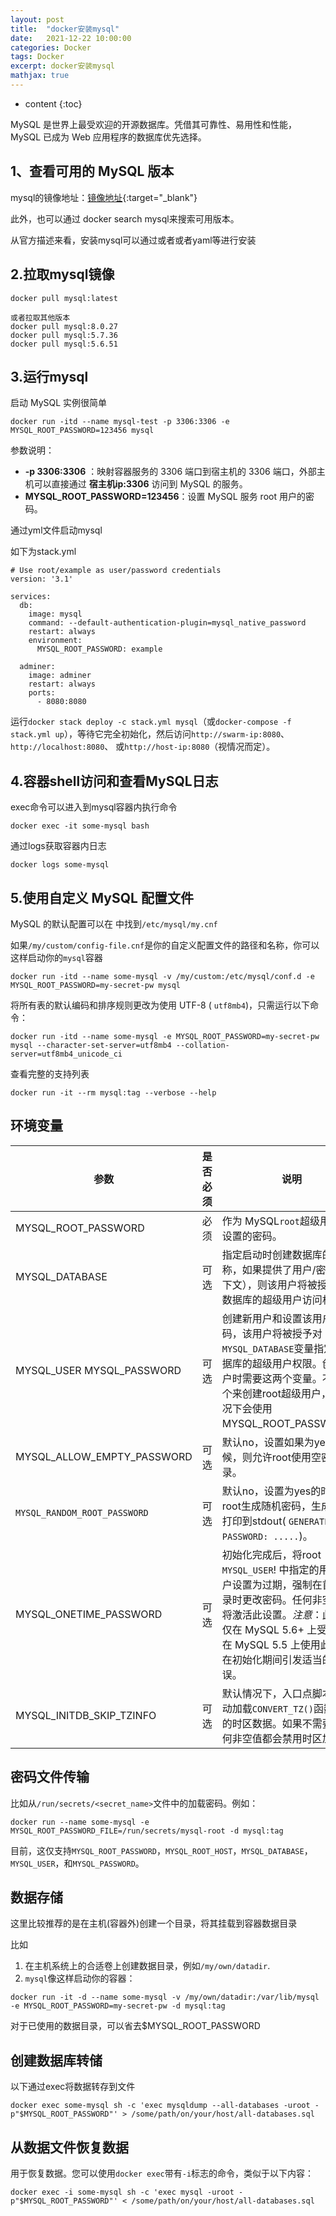 ```yaml
---
layout: post
title:  "docker安装mysql"
date:   2021-12-22 10:00:00
categories: Docker
tags: Docker
excerpt: docker安装mysql
mathjax: true
---
```

* content
{:toc}

MySQL 是世界上最受欢迎的开源数据库。凭借其可靠性、易用性和性能，MySQL 已成为 Web 应用程序的数据库优先选择。

## 1、查看可用的 MySQL 版本

mysql的镜像地址：[镜像地址](https://hub.docker.com/_/mysql?tab=tags){:target="_blank"}

此外，也可以通过 docker search mysql来搜索可用版本。

从官方描述来看，安装mysql可以通过或者或者yaml等进行安装

## 2.拉取mysql镜像

```
docker pull mysql:latest

或者拉取其他版本
docker pull mysql:8.0.27
docker pull mysql:5.7.36
docker pull mysql:5.6.51
```

## 3.运行mysql

启动 MySQL 实例很简单

```console
docker run -itd --name mysql-test -p 3306:3306 -e MYSQL_ROOT_PASSWORD=123456 mysql
```

参数说明：

- **-p 3306:3306** ：映射容器服务的 3306 端口到宿主机的 3306 端口，外部主机可以直接通过 **宿主机ip:3306** 访问到 MySQL 的服务。
- **MYSQL_ROOT_PASSWORD=123456**：设置 MySQL 服务 root 用户的密码。

通过yml文件启动mysql

如下为stack.yml

```
# Use root/example as user/password credentials
version: '3.1'

services:
  db:
    image: mysql
    command: --default-authentication-plugin=mysql_native_password
    restart: always
    environment:
      MYSQL_ROOT_PASSWORD: example

  adminer:
    image: adminer
    restart: always
    ports:
      - 8080:8080
```

运行`docker stack deploy -c stack.yml mysql`（或`docker-compose -f stack.yml up`），等待它完全初始化，然后访问`http://swarm-ip:8080`、`http://localhost:8080`、 或`http://host-ip:8080`（视情况而定）。

## 4.容器shell访问和查看MySQL日志

exec命令可以进入到mysql容器内执行命令

```
docker exec -it some-mysql bash
```

通过logs获取容器内日志

```
docker logs some-mysql
```

## 5.使用自定义 MySQL 配置文件

MySQL 的默认配置可以在 中找到`/etc/mysql/my.cnf`

如果`/my/custom/config-file.cnf`是你的自定义配置文件的路径和名称，你可以这样启动你的`mysql`容器

```
docker run -itd --name some-mysql -v /my/custom:/etc/mysql/conf.d -e MYSQL_ROOT_PASSWORD=my-secret-pw mysql
```

将所有表的默认编码和排序规则更改为使用 UTF-8 ( `utf8mb4`)，只需运行以下命令：

```
docker run -itd --name some-mysql -e MYSQL_ROOT_PASSWORD=my-secret-pw mysql --character-set-server=utf8mb4 --collation-server=utf8mb4_unicode_ci
```

查看完整的支持列表

```
docker run -it --rm mysql:tag --verbose --help
```

## 环境变量

| 参数                         | 是否必须 | 说明                                                         |
| ---------------------------- | -------- | ------------------------------------------------------------ |
| MYSQL_ROOT_PASSWORD          | 必须     | 作为 MySQL`root`超级用户帐户设置的密码。                     |
| MYSQL_DATABASE               | 可选     | 指定启动时创建数据库的名称，如果提供了用户/密码（见下文），则该用户将被授予对该数据库的超级用户访问权限 |
| MYSQL_USER  MYSQL_PASSWORD   | 可选     | 创建新用户和设置该用户的密码，该用户将被授予对`MYSQL_DATABASE`变量指定的数据库的超级用户权限。创建用户时需要这两个变量。不用这个来创建root超级用户，默认情况下会使用MYSQL_ROOT_PASSWORD。 |
| MYSQL_ALLOW_EMPTY_PASSWORD   | 可选     | 默认no，设置如果为yes的时候，则允许root使用空密码登录。      |
| `MYSQL_RANDOM_ROOT_PASSWORD` | 可选     | 默认no，设置为yes的时候，为root生成随机密码，生成的密码打印到stdout( `GENERATED ROOT PASSWORD: .....`)。 |
| MYSQL_ONETIME_PASSWORD       | 可选     | 初始化完成后，将root（*不是*在`MYSQL_USER`! 中指定的用户）用户设置为过期，强制在首次登录时更改密码。任何非空值都将激活此设置。*注意*：此功能仅在 MySQL 5.6+ 上受支持。在 MySQL 5.5 上使用此选项将在初始化期间引发适当的错误。 |
| MYSQL_INITDB_SKIP_TZINFO     | 可选     | 默认情况下，入口点脚本会自动加载`CONVERT_TZ()`函数所需的时区数据。如果不需要，任何非空值都会禁用时区加载 |

## 密码文件传输

比如从`/run/secrets/<secret_name>`文件中的加载密码。例如：

```
docker run --name some-mysql -e MYSQL_ROOT_PASSWORD_FILE=/run/secrets/mysql-root -d mysql:tag
```

目前，这仅支持`MYSQL_ROOT_PASSWORD`，`MYSQL_ROOT_HOST`，`MYSQL_DATABASE`，`MYSQL_USER`，和`MYSQL_PASSWORD`。

## 数据存储

这里比较推荐的是在主机(容器外)创建一个目录，将其挂载到容器数据目录

比如

1. 在主机系统上的合适卷上创建数据目录，例如`/my/own/datadir`.
2. `mysql`像这样启动你的容器：

```
docker run -it -d --name some-mysql -v /my/own/datadir:/var/lib/mysql -e MYSQL_ROOT_PASSWORD=my-secret-pw -d mysql:tag
```

对于已使用的数据目录，可以省去$MYSQL_ROOT_PASSWORD

## 创建数据库转储

以下通过exec将数据转存到文件

```
docker exec some-mysql sh -c 'exec mysqldump --all-databases -uroot -p"$MYSQL_ROOT_PASSWORD"' > /some/path/on/your/host/all-databases.sql
```

## 从数据文件恢复数据

用于恢复数据。您可以使用`docker exec`带有`-i`标志的命令，类似于以下内容：

```
docker exec -i some-mysql sh -c 'exec mysql -uroot -p"$MYSQL_ROOT_PASSWORD"' < /some/path/on/your/host/all-databases.sql
```

